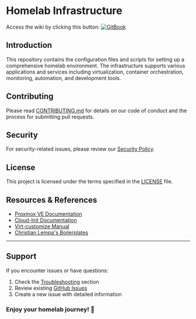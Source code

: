 # Homelab Infrastructure

Access the wiki by clicking this button:
[![GitBook](https://img.shields.io/badge/GitBook-%23000000.svg?style=for-the-badge&logo=gitbook&logoColor=white)](https://bizarreindustries.gitbook.io/homelab)

## Introduction

This repository contains the configuration files and scripts for setting up a comprehensive homelab environment. The infrastructure supports various applications and services including virtualization, container orchestration, monitoring, automation, and development tools.

## Contributing

Please read [CONTRIBUTING.md](CONTRIBUTING.md) for details on our code of conduct and the process for submitting pull requests.

## Security

For security-related issues, please review our [Security Policy](SECURITY.md).

## License

This project is licensed under the terms specified in the [LICENSE](LICENSE) file.

## Resources & References

- [Proxmox VE Documentation](https://pve.proxmox.com/pve-docs/)
- [Cloud-Init Documentation](https://cloud-init.readthedocs.io/)
- [Virt-customize Manual](https://libguestfs.org/virt-customize.1.html)
- [Christian Lempa's Boilerplates](https://github.com/christianlempa/boilerplates)

---

## Support

If you encounter issues or have questions:

1. Check the [Troubleshooting](#troubleshooting) section
2. Review existing [GitHub Issues](../../issues)
3. Create a new issue with detailed information

### Enjoy your homelab journey! 🚀
